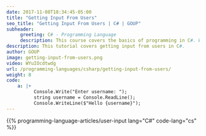 ```yaml
---
date: 2017-11-08T18:34:45-05:00
title: "Getting Input From Users"
seo_title: "Getting Input From Users | C# | GOUP"
subheader:
     greeting: C# - Programming Language
     description: This course covers the basics of programming in C#. Work your way through the videos/articles and I'll teach you everything you need to know to start your programming journey!
description: This tutorial covers getting input from users in C#.
author: GOUP
image: getting-input-from-users.png
video: WYuIOcdtwdg
url: /programming-languages/csharp/getting-input-from-users/
weight: 8
code:
    a: |+
          Console.Write("Enter username: ");
          string username = Console.ReadLine();
          Console.WriteLine($"Hello {username}");
---
```


{{% programming-language-articles/user-input lang="C#" code-lang="cs" %}}
